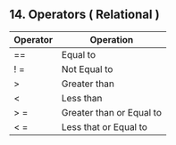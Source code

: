 ## 14. Operators ( Relational )

| Operator | Operation |
| --- | --- |
| == | Equal to |
| ! = | Not Equal to |
| > | Greater than |
| < | Less than |
| > =  | Greater than or Equal to |
| < =  | Less that or Equal to |